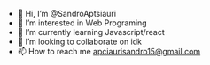 - 👋 Hi, I’m @SandroAptsiauri
- 👀 I’m interested in Web Programing
- 🌱 I’m currently learning Javascript/react
- 💞️ I’m looking to collaborate on idk
- 📫 How to reach me apciaurisandro15@gmail.com

<!---
SandroAptsiauri/SandroAptsiauri is a ✨ special ✨ repository because its `README.md` (this file) appears on your GitHub profile.
You can click the Preview link to take a look at your changes.
--->
